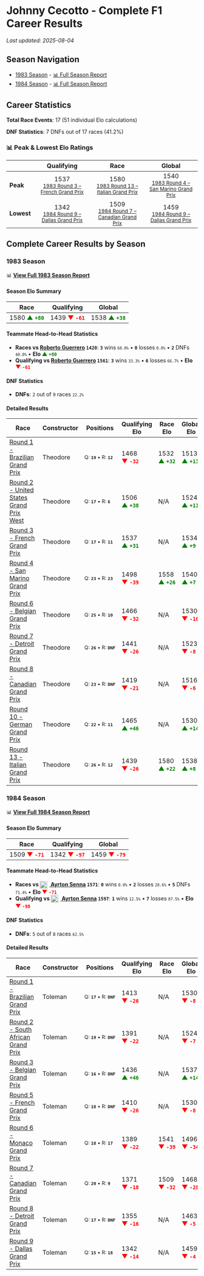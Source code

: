 # Johnny Cecotto - Complete F1 Career Results

*Last updated: 2025-08-04*

## Season Navigation

- [1983 Season](#1983-season) - [📊 Full Season Report](../seasons/1983-season-report)
- [1984 Season](#1984-season) - [📊 Full Season Report](../seasons/1984-season-report)

## Career Statistics

**Total Race Events**: 17 (51 individual Elo calculations)

**DNF Statistics**: 7 DNFs out of 17 races (41.2%)

### 📊 Peak & Lowest Elo Ratings

| &nbsp; | Qualifying | Race | Global |
|-------|------------|------|--------|
| **Peak** | <center> 1537 <br/><small> [1983 Round 3 – French Grand Prix](../seasons/1983-season-report#round-3-french-grand-prix) </small></center> | <center> 1580 <br/><small> [1983 Round 13 – Italian Grand Prix](../seasons/1983-season-report#round-13-italian-grand-prix) </small></center> | <center> 1540  <br/><small> [1983 Round 4 – San Marino Grand Prix](../seasons/1983-season-report#round-4-san-marino-grand-prix) </small></center> |
| **Lowest** | <center> 1342 <br/><small> [1984 Round 9 – Dallas Grand Prix](../seasons/1984-season-report#round-9-dallas-grand-prix) </small></center> | <center> 1509 <br/><small> [1984 Round 7 – Canadian Grand Prix](../seasons/1984-season-report#round-7-canadian-grand-prix) </small></center> | <center> 1459 <br/><small> [1984 Round 9 – Dallas Grand Prix](../seasons/1984-season-report#round-9-dallas-grand-prix) </small></center> |


## Complete Career Results by Season

### 1983 Season

📊 **[View Full 1983 Season Report](../seasons/1983-season-report)**

#### Season Elo Summary

| Race | Qualifying | Global |
|------|------------|--------|
| 1580 **<span style="color: green;">▲&nbsp;`+80`</span>** | 1439 **<span style="color: red;">▼&nbsp;`-61`</span>** | 1538 **<span style="color: green;">▲&nbsp;`+38`</span>** |

#### Teammate Head-to-Head Statistics

- **Races vs [Roberto Guerrero](roberto-guerrero) `1420`**: **`3`** wins <small>`60.0%`</small> • **`0`** losses <small>`0.0%`</small> • **`2`** DNFs <small>`40.0%`</small> • **Elo <span style="color: green;">▲&nbsp;`+80`</span>**
- **Qualifying vs [Roberto Guerrero](roberto-guerrero) `1561`**: **`3`** wins <small>`33.3%`</small> • **`6`** losses <small>`66.7%`</small> • **Elo <span style="color: red;">▼&nbsp;`-61`</span>**

#### DNF Statistics

- **DNFs**: `2` out of `9` races <small>`22.2%`</small>

#### Detailed Results

| Race | Constructor | Positions | Qualifying Elo | Race Elo | Global Elo | Teammate |
|------|-------------|-----------|----------------|----------|------------|----------|
| [Round 1 - Brazilian Grand Prix](../seasons/1983-season-report#round-1-brazilian-grand-prix) | Theodore | <small>Q:&nbsp;**`19`**&nbsp;•&nbsp;R:&nbsp;**`12`**</small> | 1468 **<span style="color: red;">▼&nbsp;`-32`</span>** | 1532 **<span style="color: green;">▲&nbsp;`+32`</span>** | 1513 **<span style="color: green;">▲&nbsp;`+13`</span>** | [Roberto Guerrero](roberto-guerrero)<br/><small>Q:&nbsp;**`14`**&nbsp;•&nbsp;R:&nbsp;**`17`**</small> |
| [Round 2 - United States Grand Prix West](../seasons/1983-season-report#round-2-united-states-grand-prix-west) | Theodore | <small>Q:&nbsp;**`17`**&nbsp;•&nbsp;R:&nbsp;**`6`**</small> | 1506 **<span style="color: green;">▲&nbsp;`+38`</span>** | N/A | 1524 **<span style="color: green;">▲&nbsp;`+11`</span>** | [Roberto Guerrero](roberto-guerrero)<br/><small>Q:&nbsp;**`18`**&nbsp;•&nbsp;R:&nbsp;**`DNF`**</small> |
| [Round 3 - French Grand Prix](../seasons/1983-season-report#round-3-french-grand-prix) | Theodore | <small>Q:&nbsp;**`17`**&nbsp;•&nbsp;R:&nbsp;**`11`**</small> | 1537 **<span style="color: green;">▲&nbsp;`+31`</span>** | N/A | 1534 **<span style="color: green;">▲&nbsp;`+9`</span>** | [Roberto Guerrero](roberto-guerrero)<br/><small>Q:&nbsp;**`22`**&nbsp;•&nbsp;R:&nbsp;**`DNF`**</small> |
| [Round 4 - San Marino Grand Prix](../seasons/1983-season-report#round-4-san-marino-grand-prix) | Theodore | <small>Q:&nbsp;**`23`**&nbsp;•&nbsp;R:&nbsp;**`23`**</small> | 1498 **<span style="color: red;">▼&nbsp;`-39`</span>** | 1558 **<span style="color: green;">▲&nbsp;`+26`</span>** | 1540 **<span style="color: green;">▲&nbsp;`+7`</span>** | [Roberto Guerrero](roberto-guerrero)<br/><small>Q:&nbsp;**`21`**&nbsp;•&nbsp;R:&nbsp;**`25`**</small> |
| [Round 6 - Belgian Grand Prix](../seasons/1983-season-report#round-6-belgian-grand-prix) | Theodore | <small>Q:&nbsp;**`25`**&nbsp;•&nbsp;R:&nbsp;**`10`**</small> | 1466 **<span style="color: red;">▼&nbsp;`-32`</span>** | N/A | 1530 **<span style="color: red;">▼&nbsp;`-10`</span>** | [Roberto Guerrero](roberto-guerrero)<br/><small>Q:&nbsp;**`14`**&nbsp;•&nbsp;R:&nbsp;**`DNF`**</small> |
| [Round 7 - Detroit Grand Prix](../seasons/1983-season-report#round-7-detroit-grand-prix) | Theodore | <small>Q:&nbsp;**`26`**&nbsp;•&nbsp;R:&nbsp;**`DNF`**</small> | 1441 **<span style="color: red;">▼&nbsp;`-26`</span>** | N/A | 1523 **<span style="color: red;">▼&nbsp;`-8`</span>** | [Roberto Guerrero](roberto-guerrero)<br/><small>Q:&nbsp;**`11`**&nbsp;•&nbsp;R:&nbsp;**`14`**</small> |
| [Round 8 - Canadian Grand Prix](../seasons/1983-season-report#round-8-canadian-grand-prix) | Theodore | <small>Q:&nbsp;**`23`**&nbsp;•&nbsp;R:&nbsp;**`DNF`**</small> | 1419 **<span style="color: red;">▼&nbsp;`-21`</span>** | N/A | 1516 **<span style="color: red;">▼&nbsp;`-6`</span>** | [Roberto Guerrero](roberto-guerrero)<br/><small>Q:&nbsp;**`21`**&nbsp;•&nbsp;R:&nbsp;**`DNF`**</small> |
| [Round 10 - German Grand Prix](../seasons/1983-season-report#round-10-german-grand-prix) | Theodore | <small>Q:&nbsp;**`22`**&nbsp;•&nbsp;R:&nbsp;**`11`**</small> | 1465 **<span style="color: green;">▲&nbsp;`+46`</span>** | N/A | 1530 **<span style="color: green;">▲&nbsp;`+14`</span>** | [Roberto Guerrero](roberto-guerrero)<br/><small>Q:&nbsp;**`24`**&nbsp;•&nbsp;R:&nbsp;**`DNF`**</small> |
| [Round 13 - Italian Grand Prix](../seasons/1983-season-report#round-13-italian-grand-prix) | Theodore | <small>Q:&nbsp;**`26`**&nbsp;•&nbsp;R:&nbsp;**`12`**</small> | 1439 **<span style="color: red;">▼&nbsp;`-26`</span>** | 1580 **<span style="color: green;">▲&nbsp;`+22`</span>** | 1538 **<span style="color: green;">▲&nbsp;`+8`</span>** | [Roberto Guerrero](roberto-guerrero)<br/><small>Q:&nbsp;**`21`**&nbsp;•&nbsp;R:&nbsp;**`13`**</small> |

### 1984 Season

📊 **[View Full 1984 Season Report](../seasons/1984-season-report)**

#### Season Elo Summary

| Race | Qualifying | Global |
|------|------------|--------|
| 1509 **<span style="color: red;">▼&nbsp;`-71`</span>** | 1342 **<span style="color: red;">▼&nbsp;`-97`</span>** | 1459 **<span style="color: red;">▼&nbsp;`-79`</span>** |

#### Teammate Head-to-Head Statistics

- **Races vs [<img src="https://upload.wikimedia.org/wikipedia/commons/0/05/Flag_of_Brazil.svg" alt="Brazil" width="20" height="auto" style="vertical-align: middle; margin-right: 5px;" onerror="this.outerHTML='🇧🇷'; this.style.marginRight='5px';"/> Ayrton Senna](ayrton-senna) `1571`**: **`0`** wins <small>`0.0%`</small> • **`2`** losses <small>`28.6%`</small> • **`5`** DNFs <small>`71.4%`</small> • **Elo <span style="color: red;">▼&nbsp;`-71`</span>**
- **Qualifying vs [<img src="https://upload.wikimedia.org/wikipedia/commons/0/05/Flag_of_Brazil.svg" alt="Brazil" width="20" height="auto" style="vertical-align: middle; margin-right: 5px;" onerror="this.outerHTML='🇧🇷'; this.style.marginRight='5px';"/> Ayrton Senna](ayrton-senna) `1597`**: **`1`** wins <small>`12.5%`</small> • **`7`** losses <small>`87.5%`</small> • **Elo <span style="color: red;">▼&nbsp;`-98`</span>**

#### DNF Statistics

- **DNFs**: `5` out of `8` races <small>`62.5%`</small>

#### Detailed Results

| Race | Constructor | Positions | Qualifying Elo | Race Elo | Global Elo | Teammate |
|------|-------------|-----------|----------------|----------|------------|----------|
| [Round 1 - Brazilian Grand Prix](../seasons/1984-season-report#round-1-brazilian-grand-prix) | Toleman | <small>Q:&nbsp;**`17`**&nbsp;•&nbsp;R:&nbsp;**`DNF`**</small> | 1413 **<span style="color: red;">▼&nbsp;`-26`</span>** | N/A | 1530 **<span style="color: red;">▼&nbsp;`-8`</span>** | [<img src="https://upload.wikimedia.org/wikipedia/commons/0/05/Flag_of_Brazil.svg" alt="Brazil" width="20" height="auto" style="vertical-align: middle; margin-right: 5px;" onerror="this.outerHTML='🇧🇷'; this.style.marginRight='5px';"/> Ayrton Senna](ayrton-senna)<br/><small>Q:&nbsp;**`16`**&nbsp;•&nbsp;R:&nbsp;**`DNF`**</small> |
| [Round 2 - South African Grand Prix](../seasons/1984-season-report#round-2-south-african-grand-prix) | Toleman | <small>Q:&nbsp;**`19`**&nbsp;•&nbsp;R:&nbsp;**`DNF`**</small> | 1391 **<span style="color: red;">▼&nbsp;`-22`</span>** | N/A | 1524 **<span style="color: red;">▼&nbsp;`-7`</span>** | [<img src="https://upload.wikimedia.org/wikipedia/commons/0/05/Flag_of_Brazil.svg" alt="Brazil" width="20" height="auto" style="vertical-align: middle; margin-right: 5px;" onerror="this.outerHTML='🇧🇷'; this.style.marginRight='5px';"/> Ayrton Senna](ayrton-senna)<br/><small>Q:&nbsp;**`13`**&nbsp;•&nbsp;R:&nbsp;**`6`**</small> |
| [Round 3 - Belgian Grand Prix](../seasons/1984-season-report#round-3-belgian-grand-prix) | Toleman | <small>Q:&nbsp;**`16`**&nbsp;•&nbsp;R:&nbsp;**`DNF`**</small> | 1436 **<span style="color: green;">▲&nbsp;`+46`</span>** | N/A | 1537 **<span style="color: green;">▲&nbsp;`+14`</span>** | [<img src="https://upload.wikimedia.org/wikipedia/commons/0/05/Flag_of_Brazil.svg" alt="Brazil" width="20" height="auto" style="vertical-align: middle; margin-right: 5px;" onerror="this.outerHTML='🇧🇷'; this.style.marginRight='5px';"/> Ayrton Senna](ayrton-senna)<br/><small>Q:&nbsp;**`19`**&nbsp;•&nbsp;R:&nbsp;**`6`**</small> |
| [Round 5 - French Grand Prix](../seasons/1984-season-report#round-5-french-grand-prix) | Toleman | <small>Q:&nbsp;**`18`**&nbsp;•&nbsp;R:&nbsp;**`DNF`**</small> | 1410 **<span style="color: red;">▼&nbsp;`-26`</span>** | N/A | 1530 **<span style="color: red;">▼&nbsp;`-8`</span>** | [<img src="https://upload.wikimedia.org/wikipedia/commons/0/05/Flag_of_Brazil.svg" alt="Brazil" width="20" height="auto" style="vertical-align: middle; margin-right: 5px;" onerror="this.outerHTML='🇧🇷'; this.style.marginRight='5px';"/> Ayrton Senna](ayrton-senna)<br/><small>Q:&nbsp;**`13`**&nbsp;•&nbsp;R:&nbsp;**`DNF`**</small> |
| [Round 6 - Monaco Grand Prix](../seasons/1984-season-report#round-6-monaco-grand-prix) | Toleman | <small>Q:&nbsp;**`18`**&nbsp;•&nbsp;R:&nbsp;**`17`**</small> | 1389 **<span style="color: red;">▼&nbsp;`-22`</span>** | 1541 **<span style="color: red;">▼&nbsp;`-39`</span>** | 1496 **<span style="color: red;">▼&nbsp;`-34`</span>** | [<img src="https://upload.wikimedia.org/wikipedia/commons/0/05/Flag_of_Brazil.svg" alt="Brazil" width="20" height="auto" style="vertical-align: middle; margin-right: 5px;" onerror="this.outerHTML='🇧🇷'; this.style.marginRight='5px';"/> Ayrton Senna](ayrton-senna)<br/><small>Q:&nbsp;**`13`**&nbsp;•&nbsp;R:&nbsp;**`2`**</small> |
| [Round 7 - Canadian Grand Prix](../seasons/1984-season-report#round-7-canadian-grand-prix) | Toleman | <small>Q:&nbsp;**`20`**&nbsp;•&nbsp;R:&nbsp;**`9`**</small> | 1371 **<span style="color: red;">▼&nbsp;`-18`</span>** | 1509 **<span style="color: red;">▼&nbsp;`-32`</span>** | 1468 **<span style="color: red;">▼&nbsp;`-28`</span>** | [<img src="https://upload.wikimedia.org/wikipedia/commons/0/05/Flag_of_Brazil.svg" alt="Brazil" width="20" height="auto" style="vertical-align: middle; margin-right: 5px;" onerror="this.outerHTML='🇧🇷'; this.style.marginRight='5px';"/> Ayrton Senna](ayrton-senna)<br/><small>Q:&nbsp;**`9`**&nbsp;•&nbsp;R:&nbsp;**`7`**</small> |
| [Round 8 - Detroit Grand Prix](../seasons/1984-season-report#round-8-detroit-grand-prix) | Toleman | <small>Q:&nbsp;**`17`**&nbsp;•&nbsp;R:&nbsp;**`DNF`**</small> | 1355 **<span style="color: red;">▼&nbsp;`-16`</span>** | N/A | 1463 **<span style="color: red;">▼&nbsp;`-5`</span>** | [<img src="https://upload.wikimedia.org/wikipedia/commons/0/05/Flag_of_Brazil.svg" alt="Brazil" width="20" height="auto" style="vertical-align: middle; margin-right: 5px;" onerror="this.outerHTML='🇧🇷'; this.style.marginRight='5px';"/> Ayrton Senna](ayrton-senna)<br/><small>Q:&nbsp;**`7`**&nbsp;•&nbsp;R:&nbsp;**`19`**</small> |
| [Round 9 - Dallas Grand Prix](../seasons/1984-season-report#round-9-dallas-grand-prix) | Toleman | <small>Q:&nbsp;**`15`**&nbsp;•&nbsp;R:&nbsp;**`18`**</small> | 1342 **<span style="color: red;">▼&nbsp;`-14`</span>** | N/A | 1459 **<span style="color: red;">▼&nbsp;`-4`</span>** | [<img src="https://upload.wikimedia.org/wikipedia/commons/0/05/Flag_of_Brazil.svg" alt="Brazil" width="20" height="auto" style="vertical-align: middle; margin-right: 5px;" onerror="this.outerHTML='🇧🇷'; this.style.marginRight='5px';"/> Ayrton Senna](ayrton-senna)<br/><small>Q:&nbsp;**`6`**&nbsp;•&nbsp;R:&nbsp;**`DNF`**</small> |

